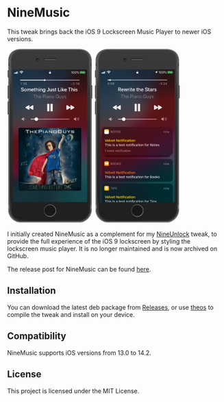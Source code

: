 # NineMusic
This tweak brings back the iOS 9 Lockscreen Music Player to newer iOS versions.

<img width=200 src="https://github.com/minh-ton/NineMusic/blob/master/img/ss1.png?raw=true"> <img width=200 src="https://github.com/minh-ton/NineMusic/blob/master/img/ss2.png?raw=true">

I initially created NineMusic as a complement for my [NineUnlock](https://github.com/minh-ton/NineUnlock) tweak, to provide the full experience of the iOS 9 lockscreen by styling the lockscreen music player. It is no longer maintained and is now archived on GitHub.

The release post for NineMusic can be found [here](https://www.reddit.com/r/jailbreak/comments/jly690/free_release_ninemusic_bring_back_the_ios_9/).

## Installation
You can download the latest deb package from [Releases](https://github.com/minh-ton/NineMusic/releases), or use [theos](https://github.com/theos/theos) to compile the tweak and install on your device.

## Compatibility
NineMusic supports iOS versions from 13.0 to 14.2.

## License
This project is licensed under the MIT License.
